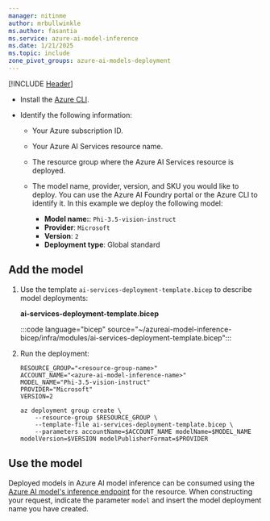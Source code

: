 ```yaml
---
manager: nitinme
author: mrbullwinkle
ms.author: fasantia 
ms.service: azure-ai-model-inference
ms.date: 1/21/2025
ms.topic: include
zone_pivot_groups: azure-ai-models-deployment
---
```


[!INCLUDE [Header](intro.md)]

* Install the [Azure CLI](/cli/azure/).

* Identify the following information:

  * Your Azure subscription ID.

  * Your Azure AI Services resource name.

  * The resource group where the Azure AI Services resource is deployed.

  * The model name, provider, version, and SKU you would like to deploy. You can use the Azure AI Foundry portal or the Azure CLI to identify it. In this example we deploy the following model:

    * **Model name:**: `Phi-3.5-vision-instruct`
    * **Provider**: `Microsoft`
    * **Version**: `2`
    * **Deployment type**: Global standard

## Add the model

1. Use the template `ai-services-deployment-template.bicep` to describe model deployments:

    __ai-services-deployment-template.bicep__

    :::code language="bicep" source="~/azureai-model-inference-bicep/infra/modules/ai-services-deployment-template.bicep":::

2. Run the deployment:

    ```azurecli
    RESOURCE_GROUP="<resource-group-name>"
    ACCOUNT_NAME="<azure-ai-model-inference-name>" 
    MODEL_NAME="Phi-3.5-vision-instruct"
    PROVIDER="Microsoft"
    VERSION=2
    
    az deployment group create \
        --resource-group $RESOURCE_GROUP \
        --template-file ai-services-deployment-template.bicep \
        --parameters accountName=$ACCOUNT_NAME modelName=$MODEL_NAME modelVersion=$VERSION modelPublisherFormat=$PROVIDER
    ```


## Use the model

Deployed models in Azure AI model inference can be consumed using the [Azure AI model's inference endpoint](../../concepts/endpoints.md) for the resource. When constructing your request, indicate the parameter `model` and insert the model deployment name you have created.
